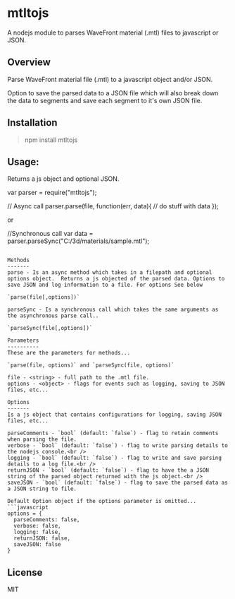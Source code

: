 mtltojs
=======

A nodejs module to parses WaveFront material (.mtl) files to javascript or JSON.

Overview
--------
Parse WaveFront material file (.mtl) to a javascript object and/or JSON.

Option to save the parsed data to a JSON file which will also break down the data to segments and save each segment to it's own JSON file.

Installation
------------
> npm install mtltojs

Usage:
-------
Returns a js object and optional JSON.

var parser = require("mtltojs");

// Async call
parser.parse(file, function(err, data){
  // do stuff with data
});

or

//Synchronous call
var data = parser.parseSync("C:/3d/materials/sample.mtl");
```

Methods
-------
parse - Is an async method which takes in a filepath and optional options object.  Returns a js objected of the parsed data. Options to save JSON and log information to a file. For options See below

`parse(file[,options])`

parseSync - Is a synchronous call which takes the same arguments as the asynchronous parse call..

`parseSync(file[,options])`

Parameters
----------
These are the parameters for methods...

`parse(file, options)` and `parseSync(file, options)`

file - <string> - full path to the .mtl file.
options - <object> - flags for events such as logging, saving to JSON files, etc...

Options
-------
Is a js object that contains configurations for logging, saving JSON files, etc...

parseComments - `bool` (default: `false`) - flag to retain comments when parsing the file.
verbose - `bool` (default: `false`) - flag to write parsing details to the nodejs console.<br />
logging - `bool` (default: `false`) - flag to write and save parsing details to a log file.<br />
returnJSON - `bool` (default: `false`) - flag to have the a JSON string of the parsed object returned with the js object.<br />
saveJSON - `bool` (default: `false`) - flag to save the parsed data as a JSON string to file.

Default Option object if the options parameter is omitted...
```javascript
options = {
  parseComments: false,
  verbose: false,
  logging: false,
  returnJSON: false,
  saveJSON: false
}
```

License
-------
MIT